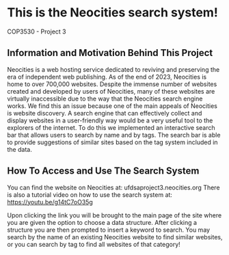 <H1> This is the Neocities search system! </h1>
COP3530 - Project 3

## Information and Motivation Behind This Project

Neocities is a web hosting service dedicated to reviving and preserving the era of independent web publishing. As of the end of 2023, Neocities is home to over 700,000 websites. Despite the immense number of websites created and developed by users of Neocities, many of these websites are virtually inaccessible due to the way that the Neocities search engine works.
We find this an issue because one of the main appeals of Neocities is website discovery. A search engine that can effectively collect and display websites in a user-friendly way would be a very useful tool to the explorers of the internet.
To do this we implemented an interactive search bar that allows users to search by name and by tags. The search bar is able to provide suggestions of similar sites based on the tag system included in the data.

## How To Access and Use The Search System

You can find the website on Neocities at: ufdsaproject3.neocities.org
There is also a tutorial video on how to use the search system at: https://youtu.be/g14tC7oO35g

Upon clicking the link you will be brought to the main page of the site where you are given the option to choose a data structure. After clicking a structure you are then prompted to insert a keyword to search.
You may search by the name of an existing Neocities website to find similar websites, or you can search by tag to find all websites of that category!


